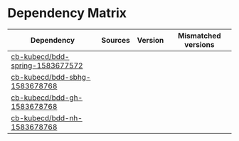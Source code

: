 # Dependency Matrix

Dependency | Sources | Version | Mismatched versions
---------- | ------- | ------- | -------------------
[cb-kubecd/bdd-spring-1583677572](https://github.com/cb-kubecd/bdd-spring-1583677572.git) |  | []() | 
[cb-kubecd/bdd-sbhg-1583678768](https://github.com/cb-kubecd/bdd-sbhg-1583678768.git) |  | []() | 
[cb-kubecd/bdd-gh-1583678768](https://github.com/cb-kubecd/bdd-gh-1583678768.git) |  | []() | 
[cb-kubecd/bdd-nh-1583678768](https://github.com/cb-kubecd/bdd-nh-1583678768.git) |  | []() | 
